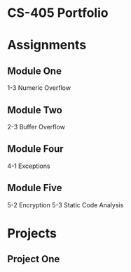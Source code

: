 # CS-405 Portfolio

# Assignments

## Module One
1-3 Numeric Overflow

## Module Two
2-3 Buffer Overflow

## Module Four
4-1 Exceptions

## Module Five
5-2 Encryption
5-3 Static Code Analysis

# Projects

## Project One
